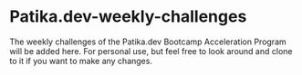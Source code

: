 # Patika.dev-weekly-challenges
The weekly challenges of the Patika.dev Bootcamp Acceleration Program will be added here. For personal use, but feel free to look around and clone to it if you want to make any changes.
